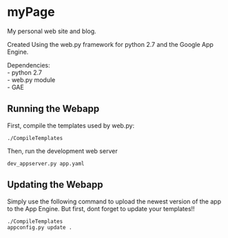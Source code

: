 myPage
======

My personal web site and blog.

Created Using the web.py framework for python 2.7 and the Google App Engine.

Dependencies: <br/>
	- python 2.7 <br/>
	- web.py module <br/>
	- GAE

Running the Webapp
------------------

First, compile the templates used by web.py:

    ./CompileTemplates

Then, run the development web server

    dev_appserver.py app.yaml

Updating the Webapp
--------------------

Simply use the following command to upload the newest version of the app to the App Engine. But first, dont forget to update your templates!!

    ./CompileTemplates
    appconfig.py update .


